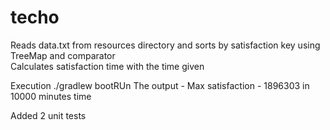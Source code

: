 # techo

Reads data.txt from resources directory and sorts by satisfaction key using TreeMap and comparator  
Calculates satisfaction time with the time given 

Execution 
./gradlew bootRUn
The output - Max satisfaction - 1896303 in 10000 minutes time


Added 2 unit tests 
